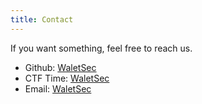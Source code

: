 ```yaml
---
title: Contact
---
```

If you want something, feel free to reach us.

- Github: [WaletSec](https://github.com/waletsec)
- CTF Time: [WaletSec](https://ctftime.org/team/128915)
- Email: [WaletSec](mailto:dannyx1543@gmail.com)
